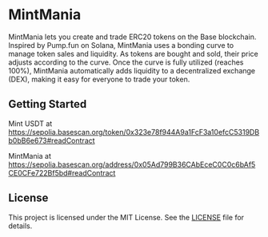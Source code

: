 # MintMania

MintMania lets you create and trade ERC20 tokens on the Base blockchain. Inspired by Pump.fun on Solana, MintMania uses a bonding curve to manage token sales and liquidity. As tokens are bought and sold, their price adjusts according to the curve. Once the curve is fully utilized (reaches 100%), MintMania automatically adds liquidity to a decentralized exchange (DEX), making it easy for everyone to trade your token.


## Getting Started

Mint USDT at https://sepolia.basescan.org/token/0x323e78f944A9a1FcF3a10efcC5319DBb0bB6e673#readContract

MintMania at https://sepolia.basescan.org/address/0x05Ad799B36CAbEceC0C0c6bAf5CE0CFe722Bf5bd#readContract

## License

This project is licensed under the MIT License. See the [LICENSE](LICENSE) file for details.